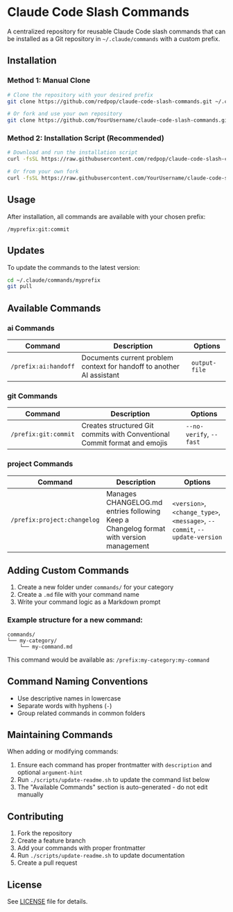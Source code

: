 # Claude Code Slash Commands

A centralized repository for reusable Claude Code slash commands that can be installed as a Git repository in `~/.claude/commands` with a custom prefix.

## Installation

### Method 1: Manual Clone

```bash
# Clone the repository with your desired prefix
git clone https://github.com/redpop/claude-code-slash-commands.git ~/.claude/commands/myprefix

# Or fork and use your own repository
git clone https://github.com/YourUsername/claude-code-slash-commands.git ~/.claude/commands/myprefix
```

### Method 2: Installation Script (Recommended)

```bash
# Download and run the installation script
curl -fsSL https://raw.githubusercontent.com/redpop/claude-code-slash-commands/main/install.sh | bash -s -- myprefix

# Or from your own fork
curl -fsSL https://raw.githubusercontent.com/YourUsername/claude-code-slash-commands/main/install.sh | bash -s -- myprefix
```

## Usage

After installation, all commands are available with your chosen prefix:

```
/myprefix:git:commit
```

## Updates

To update the commands to the latest version:

```bash
cd ~/.claude/commands/myprefix
git pull
```

## Available Commands

<!-- COMMANDS:START - DO NOT EDIT -->

### ai Commands

| Command | Description | Options |
|---------|-------------|---------|
| `/prefix:ai:handoff` | Documents current problem context for handoff to another AI assistant | `output-file` |


### git Commands

| Command | Description | Options |
|---------|-------------|---------|
| `/prefix:git:commit` | Creates structured Git commits with Conventional Commit format and emojis | `--no-verify`, `--fast` |


### project Commands

| Command | Description | Options |
|---------|-------------|---------|
| `/prefix:project:changelog` | Manages CHANGELOG.md entries following Keep a Changelog format with version management | `<version>`, `<change_type>`, `<message>`, `--commit`, `--update-version` |

<!-- COMMANDS:END -->

## Adding Custom Commands

1. Create a new folder under `commands/` for your category
2. Create a `.md` file with your command name
3. Write your command logic as a Markdown prompt

### Example structure for a new command:

```
commands/
└── my-category/
    └── my-command.md
```

This command would be available as: `/prefix:my-category:my-command`

## Command Naming Conventions

- Use descriptive names in lowercase
- Separate words with hyphens (`-`)
- Group related commands in common folders

## Maintaining Commands

When adding or modifying commands:

1. Ensure each command has proper frontmatter with `description` and optional `argument-hint`
2. Run `./scripts/update-readme.sh` to update the command list below
3. The "Available Commands" section is auto-generated - do not edit manually

## Contributing

1. Fork the repository
2. Create a feature branch
3. Add your commands with proper frontmatter
4. Run `./scripts/update-readme.sh` to update documentation
5. Create a pull request

## License

See [LICENSE](LICENSE) file for details.
